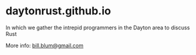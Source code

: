 # daytonrust.github.io
In which we gather the intrepid programmers in the Dayton area to discuss Rust

More info:   bill.blum@gmail.com


